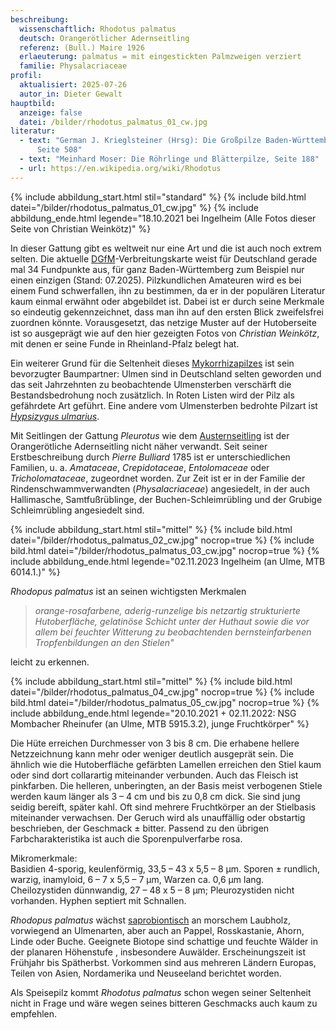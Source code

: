 ```yaml
---
beschreibung:
  wissenschaftlich: Rhodotus palmatus
  deutsch: Orangerötlicher Adernseitling
  referenz: (Bull.) Maire 1926
  erlaeuterung: palmatus = mit eingestickten Palmzweigen verziert
  familie: Physalacriaceae
profil:
  aktualisiert: 2025-07-26
  autor_in: Dieter Gewalt
hauptbild:
  anzeige: false
  datei: /bilder/rhodotus_palmatus_01_cw.jpg
literatur:
  - text: "German J. Krieglsteiner (Hrsg): Die Großpilze Baden-Württembergs Band 3,
      Seite 508"
  - text: "Meinhard Moser: Die Röhrlinge und Blätterpilze, Seite 188"
  - url: https://en.wikipedia.org/wiki/Rhodotus
---
```

{% include abbildung_start.html stil="standard" %}
{% include bild.html datei="/bilder/rhodotus_palmatus_01_cw.jpg" %}
{% include abbildung_ende.html legende="18.10.2021 bei Ingelheim (Alle Fotos dieser Seite von Christian Weinkötz)" %}

In dieser Gattung gibt es weltweit nur eine Art und die ist auch noch extrem selten. Die aktuelle [DGfM](DGfM "Glossar")-Verbreitungskarte weist für Deutschland gerade mal 34 Fundpunkte aus, für ganz Baden-Württemberg zum Beispiel nur einen einzigen (Stand: 07.2025). Pilzkundlichen Amateuren wird es bei einem Fund schwerfallen, ihn zu bestimmen, da er in der populären Literatur kaum einmal erwähnt oder abgebildet ist. Dabei ist er durch seine Merkmale so eindeutig gekennzeichnet, dass man ihn auf den ersten Blick zweifelsfrei zuordnen könnte. Vorausgesetzt, das netzige Muster auf der Hutoberseite ist so ausgeprägt wie auf den hier gezeigten Fotos von *Christian Weinkötz*, mit denen er seine Funde in Rheinland-Pfalz belegt hat.

Ein weiterer Grund für die Seltenheit dieses [Mykorrhizapilzes](Mykorrhiza "Glossar") ist sein bevorzugter Baumpartner: Ulmen sind in Deutschland selten geworden und das seit Jahrzehnten zu beobachtende Ulmensterben verschärft die Bestandsbedrohung noch zusätzlich. In Roten Listen wird der Pilz als gefährdete Art geführt. Eine andere vom Ulmensterben bedrohte Pilzart ist *[Hypsizygus ulmarius](/pilze/hypsizygus-ulmarius)*.

Mit Seitlingen der Gattung *Pleurotus* wie dem [Austernseitling](/pilze/pleurotus-ostreatus-austernseitling) ist der Orangerötliche Adernseitling nicht näher verwandt. Seit seiner Erstbeschreibung durch *Pierre Bulliard* 1785 ist er unterschiedlichen Familien, u. a. *Amataceae*, *Crepidotaceae*, *Entolomaceae* oder *Tricholomataceae*, zugeordnet worden. Zur Zeit ist er in der Familie der Rindenschwammverwandten (*Physalacriaceae*) angesiedelt, in der auch Hallimasche, Samtfußrüblinge, der Buchen-Schleimrübling und der Grubige Schleimrübling angesiedelt sind. 

{% include abbildung_start.html stil="mittel" %}
{% include bild.html datei="/bilder/rhodotus_palmatus_02_cw.jpg" nocrop=true %}
{% include bild.html datei="/bilder/rhodotus_palmatus_03_cw.jpg" nocrop=true %}
{% include abbildung_ende.html legende="02.11.2023 Ingelheim (an Ulme, MTB 6014.1.)" %}

*Rhodopus palmatus* ist an seinen wichtigsten Merkmalen 

> *orange-rosafarbene, aderig-runzelige bis netzartig strukturierte Hutoberfläche, gelatinöse Schicht unter der Huthaut sowie die vor allem bei feuchter Witterung zu beobachtenden bernsteinfarbenen Tropfenbildungen an den Stielen"* 

leicht zu erkennen.

{% include abbildung_start.html stil="mittel" %}
{% include bild.html datei="/bilder/rhodotus_palmatus_04_cw.jpg" nocrop=true %}
{% include bild.html datei="/bilder/rhodotus_palmatus_05_cw.jpg" nocrop=true %}
{% include abbildung_ende.html legende="20.10.2021 + 02.11.2022: NSG Mombacher Rheinufer (an Ulme, MTB 5915.3.2), junge Fruchtkörper" %}

Die Hüte erreichen Durchmesser von 3 bis 8 cm. Die erhabene hellere Netzzeichnung kann mehr oder weniger deutlich ausgeprät sein. Die ähnlich wie die Hutoberfläche gefärbten Lamellen erreichen den Stiel kaum oder sind dort collarartig miteinander verbunden. Auch das Fleisch ist pinkfarben. Die helleren, unberingten, an der Basis meist verbogenen Stiele werden kaum länger als 3 – 4 cm und bis zu 0,8 cm dick. Sie sind jung seidig bereift, später kahl. Oft sind mehrere Fruchtkörper an der Stielbasis miteinander verwachsen. Der Geruch wird als unauffällig oder obstartig beschrieben, der Geschmack ± bitter. Passend zu den übrigen Farbcharakteristika ist auch die Sporenpulverfarbe rosa.

Mikromerkmale:\
Basidien 4-sporig, keulenförmig, 33,5 – 43 x 5,5 – 8 µm. Sporen ± rundlich, warzig, inamyloid, 6 – 7 x 5,5 – 7 µm, Warzen ca. 0,6 µm lang. Cheilozystiden dünnwandig, 27 – 48 x 5 – 8 µm; Pleurozystiden nicht vorhanden. Hyphen septiert mit Schnallen.

*Rhodopus palmatus* wächst [saprobiontisch](saprobiontisch "Glossar") an morschem Laubholz, vorwiegend an Ulmenarten, aber auch an Pappel, Rosskastanie, Ahorn, Linde oder Buche. Geeignete Biotope sind schattige und feuchte Wälder in der planaren Höhenstufe , insbesondere Auwälder. Erscheinungszeit ist Frühjahr bis Spätherbst. Vorkommen sind aus mehreren Ländern Europas, Teilen von Asien, Nordamerika und Neuseeland berichtet worden.

Als Speisepilz kommt *Rhodotus palmatus* schon wegen seiner Seltenheit nicht in Frage und wäre wegen seines bitteren Geschmacks auch kaum zu empfehlen.